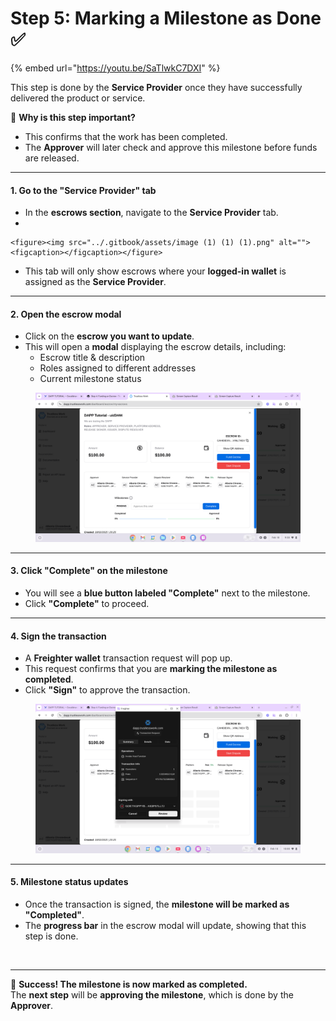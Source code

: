 # Step 5: Marking a Milestone as Done ✅

{% embed url="https://youtu.be/SaTlwkC7DXI" %}

This step is done by the **Service Provider** once they have successfully delivered the product or service.

📌 **Why is this step important?**

* This confirms that the work has been completed.
* The **Approver** will later check and approve this milestone before funds are released.

***

#### **1. Go to the "Service Provider" tab**

* In the **escrows section**, navigate to the **Service Provider** tab.
*

    <figure><img src="../.gitbook/assets/image (1) (1) (1).png" alt=""><figcaption></figcaption></figure>
* This tab will only show escrows where your **logged-in wallet** is assigned as the **Service Provider**.

***

#### **2. Open the escrow modal**

* Click on the **escrow you want to update**.
* This will open a **modal** displaying the escrow details, including:
  * Escrow title & description
  * Roles assigned to different addresses
  * Current milestone status

<figure><img src="../.gitbook/assets/image (2) (1).png" alt=""><figcaption></figcaption></figure>

***

#### **3. Click "Complete" on the milestone**

* You will see a **blue button labeled "Complete"** next to the milestone.
* Click **"Complete"** to proceed.

***

#### **4. Sign the transaction**

* A **Freighter wallet** transaction request will pop up.
* This request confirms that you are **marking the milestone as completed**.
* Click **"Sign"** to approve the transaction.

<figure><img src="../.gitbook/assets/image (3) (1).png" alt=""><figcaption></figcaption></figure>

***

#### **5. Milestone status updates**

* Once the transaction is signed, the **milestone will be marked as "Completed"**.
* The **progress bar** in the escrow modal will update, showing that this step is done.

<figure><img src="../.gitbook/assets/image (4).png" alt=""><figcaption></figcaption></figure>

***

🎉 **Success! The milestone is now marked as completed.**\
The **next step** will be **approving the milestone**, which is done by the **Approver**.

